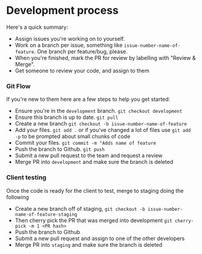 # Development process

Here's a quick summary:

* Assign issues you're working on to yourself.
* Work on a branch per issue, something like `issue-number-name-of-feature`. One branch per feature/bug, please.
* When you're finished, mark the PR for review by labelling with "Review &amp; Merge".
* Get someone to review your code, and assign to them

### Git Flow

If you're new to them here are a few steps to help you get started:

* Ensure you're in the `development` branch. `git checkout development`
* Ensure this branch is up to date. `git pull`
* Create a new branch `git checkout -b issue-number-name-of-feature`
* Add your files.  `git add .` or if you've changed a lot of files use `git add -p` to be prompted about small chunks of code
* Commit your files. `git commit -m "Adds name of feature`
* Push the branch to Github. `git push`
* Submit a new pull request to the team and request a review
* Merge PR into `development` and make sure the branch is deleted

### Client testing
Once the code is ready for the client to test, merge to staging doing the following

* Create a new branch off of staging, `git checkout -b issue-number-name-of-feature-staging`
* Then cherry pick the PR that was merged into development `git cherry-pick -m 1 <PR hash>`
* Push the branch to Github
* Submit a new pull request and assign to one of the other developers
* Merge PR into `staging` and make sure the branch is deleted
